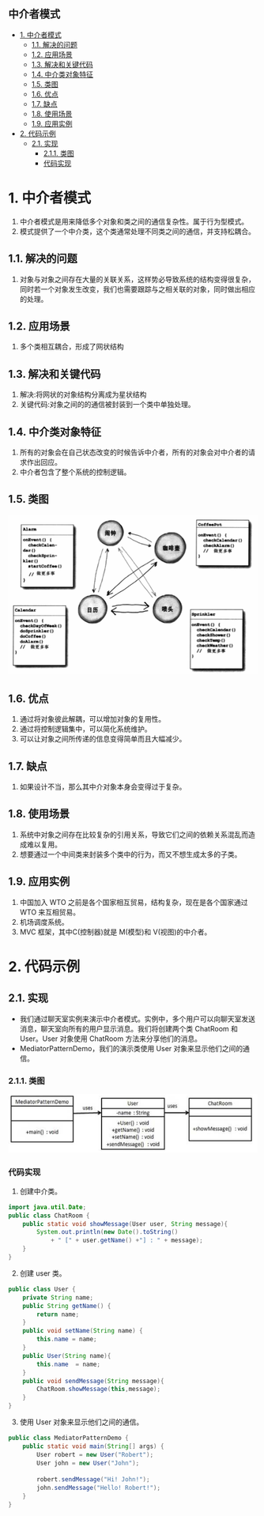 中介者模式
---

<!-- TOC -->

- [1. 中介者模式](#1-中介者模式)
  - [1.1. 解决的问题](#11-解决的问题)
  - [1.2. 应用场景](#12-应用场景)
  - [1.3. 解决和关键代码](#13-解决和关键代码)
  - [1.4. 中介类对象特征](#14-中介类对象特征)
  - [1.5. 类图](#15-类图)
  - [1.6. 优点](#16-优点)
  - [1.7. 缺点](#17-缺点)
  - [1.8. 使用场景](#18-使用场景)
  - [1.9. 应用实例](#19-应用实例)
- [2. 代码示例](#2-代码示例)
  - [2.1. 实现](#21-实现)
    - [2.1.1. 类图](#211-类图)
    - [代码实现](#代码实现)

<!-- /TOC -->

# 1. 中介者模式
1. 中介者模式是用来降低多个对象和类之间的通信复杂性。属于行为型模式。
2. 模式提供了一个中介类，这个类通常处理不同类之间的通信，并支持松耦合。

## 1.1. 解决的问题
1. 对象与对象之间存在大量的关联关系，这样势必导致系统的结构变得很复杂，同时若一个对象发生改变，我们也需要跟踪与之相关联的对象，同时做出相应的处理。

## 1.2. 应用场景
1. 多个类相互耦合，形成了网状结构

## 1.3. 解决和关键代码
1. 解决:将网状的对象结构分离成为星状结构
2. 关键代码:对象之间的的通信被封装到一个类中单独处理。

## 1.4. 中介类对象特征
1. 所有的对象会在自己状态改变的时候告诉中介者，所有的对象会对中介者的请求作出回应。
1. 中介者包含了整个系统的控制逻辑。

## 1.5. 类图
![](img/zjz/zjz-1.png)

## 1.6. 优点
1. 通过将对象彼此解耦，可以增加对象的复用性。 
2. 通过将控制逻辑集中，可以简化系统维护。
3. 可以让对象之间所传递的信息变得简单而且大幅减少。

## 1.7. 缺点
1. 如果设计不当，那么其中介对象本身会变得过于复杂。

## 1.8. 使用场景
1. 系统中对象之间存在比较复杂的引用关系，导致它们之间的依赖关系混乱而造成难以复用。
2. 想要通过一个中间类来封装多个类中的行为，而又不想生成太多的子类。

## 1.9. 应用实例
1. 中国加入 WTO 之前是各个国家相互贸易，结构复杂，现在是各个国家通过 WTO 来互相贸易。
2. 机场调度系统。
3. MVC 框架，其中C(控制器)就是 M(模型)和 V(视图)的中介者。

# 2. 代码示例

## 2.1. 实现
- 我们通过聊天室实例来演示中介者模式。实例中，多个用户可以向聊天室发送消息，聊天室向所有的用户显示消息。我们将创建两个类 ChatRoom 和 User。User 对象使用 ChatRoom 方法来分享他们的消息。
- MediatorPatternDemo，我们的演示类使用 User 对象来显示他们之间的通信。

### 2.1.1. 类图
![](img/zjz/1.png)

### 代码实现
1. 创建中介类。
```java
import java.util.Date;
public class ChatRoom {
    public static void showMessage(User user, String message){
        System.out.println(new Date().toString()
            + " [" + user.getName() +"] : " + message);
    }
}
```
2. 创建 user 类。
```java
public class User {
    private String name;
    public String getName() {
        return name;
    }
    public void setName(String name) {
        this.name = name;
    }
    public User(String name){
        this.name  = name;
    }
    public void sendMessage(String message){
        ChatRoom.showMessage(this,message);
    }
}
```
3. 使用 User 对象来显示他们之间的通信。
```java
public class MediatorPatternDemo {
    public static void main(String[] args) {
        User robert = new User("Robert");
        User john = new User("John");
    
        robert.sendMessage("Hi! John!");
        john.sendMessage("Hello! Robert!");
    }
}
```